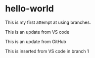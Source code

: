 # hello-world
This is my first attempt at using branches.

This is an update from VS code

This is an update from GitHub

This is inserted from VS code in branch 1